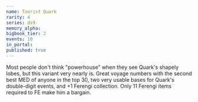 ```yaml
---
name: Tourist Quark
rarity: 4
series: ds9
memory_alpha:
bigbook_tier: 2
events: 10
in_portal:
published: true
---
```


Most people don't think "powerhouse" when they see Quark's shapely lobes, but this variant very nearly is. Great voyage numbers with the second best MED of anyone in the top 30, two very usable bases for Quark's double-digit events, and +1 Ferengi collection. Only 11 Ferengi items required to FE make him a bargain.
